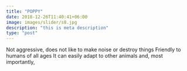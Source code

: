 ```yaml
---
title: "POPPY"
date: 2018-12-26T11:40:41+06:00
image: images/slider/s8.jpg
description: "this is meta description"
type: "post"
---
```



Not aggressive, does not like to make noise or destroy things Friendly to humans of all ages It can easily adapt to other animals and, most importantly,